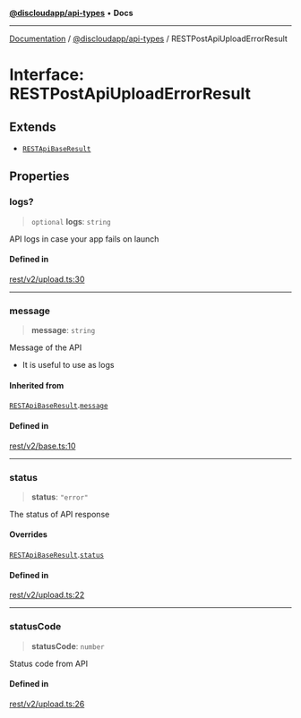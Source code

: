 [**@discloudapp/api-types**](../README.md) • **Docs**

***

[Documentation](../../../packages.md) / [@discloudapp/api-types](../README.md) / RESTPostApiUploadErrorResult

# Interface: RESTPostApiUploadErrorResult

## Extends

- [`RESTApiBaseResult`](RESTApiBaseResult.md)

## Properties

### logs?

> `optional` **logs**: `string`

API logs in case your app fails on launch

#### Defined in

[rest/v2/upload.ts:30](https://github.com/discloud/discloud.app/blob/e957c12968777c01a56e127121040f7eaaf9b803/packages/api-types/rest/v2/upload.ts#L30)

***

### message

> **message**: `string`

Message of the API
- It is useful to use as logs

#### Inherited from

[`RESTApiBaseResult`](RESTApiBaseResult.md).[`message`](RESTApiBaseResult.md#message)

#### Defined in

[rest/v2/base.ts:10](https://github.com/discloud/discloud.app/blob/e957c12968777c01a56e127121040f7eaaf9b803/packages/api-types/rest/v2/base.ts#L10)

***

### status

> **status**: `"error"`

The status of API response

#### Overrides

[`RESTApiBaseResult`](RESTApiBaseResult.md).[`status`](RESTApiBaseResult.md#status)

#### Defined in

[rest/v2/upload.ts:22](https://github.com/discloud/discloud.app/blob/e957c12968777c01a56e127121040f7eaaf9b803/packages/api-types/rest/v2/upload.ts#L22)

***

### statusCode

> **statusCode**: `number`

Status code from API

#### Defined in

[rest/v2/upload.ts:26](https://github.com/discloud/discloud.app/blob/e957c12968777c01a56e127121040f7eaaf9b803/packages/api-types/rest/v2/upload.ts#L26)
